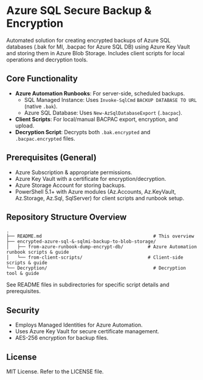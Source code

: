 # Azure SQL Secure Backup & Encryption

Automated solution for creating encrypted backups of Azure SQL databases (.bak for MI, .bacpac for Azure SQL DB) using Azure Key Vault and storing them in Azure Blob Storage. Includes client scripts for local operations and decryption tools.

## Core Functionality

- **Azure Automation Runbooks**: For server-side, scheduled backups.
    - SQL Managed Instance: Uses `Invoke-SqlCmd` `BACKUP DATABASE TO URL` (native `.bak`).
    - Azure SQL Database: Uses `New-AzSqlDatabaseExport` (`.bacpac`).
- **Client Scripts**: For local/manual BACPAC export, encryption, and upload.
- **Decryption Script**: Decrypts both `.bak.encrypted` and `.bacpac.encrypted` files.

## Prerequisites (General)

- Azure Subscription & appropriate permissions.
- Azure Key Vault with a certificate for encryption/decryption.
- Azure Storage Account for storing backups.
- PowerShell 5.1+ with Azure modules (Az.Accounts, Az.KeyVault, Az.Storage, Az.Sql, SqlServer) for client scripts and runbook setup.

## Repository Structure Overview

```
.
├── README.md                                         # This overview
├── encrypted-azure-sql-&-sqlmi-backup-to-blob-storage/
│   ├── from-azure-runbook-dump-encrypt-db/         # Azure Automation runbook scripts & guide
│   └── from-client-scripts/                        # Client-side scripts & guide
└── Decryption/                                       # Decryption tool & guide
```

See README files in subdirectories for specific script details and prerequisites.

## Security

- Employs Managed Identities for Azure Automation.
- Uses Azure Key Vault for secure certificate management.
- AES-256 encryption for backup files.

## License

MIT License. Refer to the LICENSE file.
